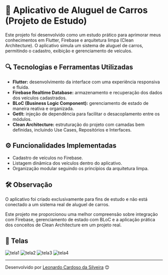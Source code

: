 # 🚗 Aplicativo de Aluguel de Carros (Projeto de Estudo)

Este projeto foi desenvolvido como um estudo prático para aprimorar meus conhecimentos em Flutter, Firebase e arquitetura limpa (Clean Architecture). O aplicativo simula um sistema de aluguel de carros, permitindo o cadastro, exibição e gerenciamento de veículos.

## 🔍 Tecnologias e Ferramentas Utilizadas
- **Flutter:** desenvolvimento da interface com uma experiência responsiva e fluida.
- **Firebase Realtime Database:** armazenamento e recuperação dos dados dos veículos cadastrados.
- **BLoC (Business Logic Component):** gerenciamento de estado de maneira reativa e organizada.
- **GetIt:** injeção de dependência para facilitar o desacoplamento entre os módulos.
- **Clean Architecture:** estruturação do projeto com camadas bem definidas, incluindo Use Cases, Repositórios e Interfaces.

## ⚙️ Funcionalidades Implementadas
- Cadastro de veículos no Firebase.
- Listagem dinâmica dos veículos dentro do aplicativo.
- Organização modular seguindo os princípios da arquitetura limpa.

## 🛠️ Observação
O aplicativo foi criado exclusivamente para fins de estudo e não está conectado a um sistema real de aluguel de carros.

Este projeto me proporcionou uma melhor compreensão sobre integração com Firebase, gerenciamento de estado com BLoC e a aplicação prática dos conceitos de Clean Architecture em um projeto real.

## 📱 Telas
![tela1](https://github.com/user-attachments/assets/3947c351-967c-4c5f-b6bc-c029eb099cfe)  ![tela2](https://github.com/user-attachments/assets/5bc2e9dd-bd29-4d9f-a0e2-4c5ab37d9268)
![tela3](https://github.com/user-attachments/assets/13148021-925d-4b8c-9257-317c36afde39)  ![tela4](https://github.com/user-attachments/assets/89ceee21-35a7-4e93-884b-864fd997ce1a)

---
Desenvolvido por [Leonardo Cardoso da Silveira](https://www.linkedin.com/in/leonardo-cardoso-da-silveira/) 😊
